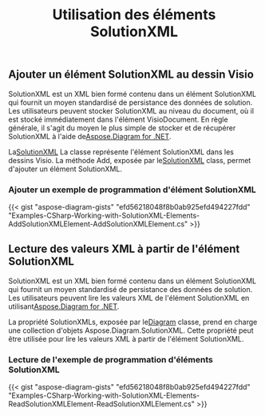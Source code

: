 ﻿---
title: Utilisation des éléments SolutionXML
type: docs
weight: 110
url: /fr/net/working-with-solutionxml-elements/
description: Cette section explique comment ajouter solutionXml ou obtenir des valeurs xml à partir de l'élément solutionXml avec Aspose.Diagram.
---
## **Ajouter un élément SolutionXML au dessin Visio**
 SolutionXML est un XML bien formé contenu dans un élément SolutionXML qui fournit un moyen standardisé de persistance des données de solution. Les utilisateurs peuvent stocker SolutionXML au niveau du document, où il est stocké immédiatement dans l'élément VisioDocument. En règle générale, il s'agit du moyen le plus simple de stocker et de récupérer SolutionXML à l'aide de[Aspose.Diagram for .NET](https://products.aspose.com/diagram/net/).

 La[SolutionXML](http://www.aspose.com/api/net/diagram/aspose.diagram/solutionXML) La classe représente l'élément SolutionXML dans les dessins Visio. La méthode Add, exposée par le[SolutionXML](http://www.aspose.com/api/net/diagram/aspose.diagram/solutionXML) class, permet d'ajouter un élément SolutionXML.
### **Ajouter un exemple de programmation d'élément SolutionXML**
{{< gist "aspose-diagram-gists" "efd56218048f8b0ab925efd494227fdd" "Examples-CSharp-Working-with-SolutionXML-Elements-AddSolutionXMLElement-AddSolutionXMLElement.cs" >}}
## **Lecture des valeurs XML à partir de l'élément SolutionXML**
SolutionXML est un XML bien formé contenu dans un élément SolutionXML qui fournit un moyen standardisé de persistance des données de solution. Les utilisateurs peuvent lire les valeurs XML de l'élément SolutionXML en utilisant[Aspose.Diagram for .NET](https://products.aspose.com/diagram/net/).

 La propriété SolutionXMLs, exposée par le[Diagram](http://www.aspose.com/api/net/diagram/aspose.diagram/diagram) classe, prend en charge une collection d'objets Aspose.Diagram.SolutionXML. Cette propriété peut être utilisée pour lire les valeurs XML à partir de l'élément SolutionXML.
### **Lecture de l'exemple de programmation d'éléments SolutionXML**
{{< gist "aspose-diagram-gists" "efd56218048f8b0ab925efd494227fdd" "Examples-CSharp-Working-with-SolutionXML-Elements-ReadSolutionXMLElement-ReadSolutionXMLElement.cs" >}}
